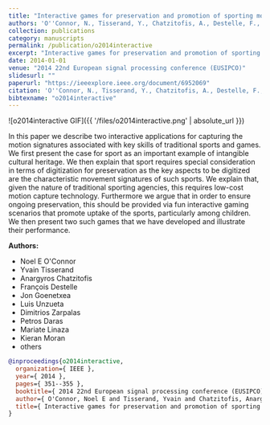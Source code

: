 ```yaml
---
title: "Interactive games for preservation and promotion of sporting movements"
authors: 'O''Connor, N., Tisserand, Y., Chatzitofis, A., Destelle, F., Goenetxea, J., Unzueta, L., Zarpalas, D., Daras, P., Linaza, M., Moran, K. & others'
collection: publications
category: manuscripts
permalink: /publication/o2014interactive
excerpt: "Interactive games for preservation and promotion of sporting movements"
date: 2014-01-01
venue: "2014 22nd European signal processing conference (EUSIPCO)"
slidesurl: ""
paperurl: "https://ieeexplore.ieee.org/document/6952069"
citation: 'O''Connor, N., Tisserand, Y., Chatzitofis, A., Destelle, F., Goenetxea, J., Unzueta, L., Zarpalas, D., Daras, P., Linaza, M., Moran, K. & others (2014). "Interactive games for preservation and promotion of sporting movements." 2014 22nd European signal processing conference (EUSIPCO). 351--355.'
bibtexname: "o2014interactive"
---
```


![o2014interactive GIF]({{ '/files/o2014interactive.png' | absolute_url }})


In this paper we describe two interactive applications for capturing the motion signatures associated with key skills of traditional sports and games. We first present the case for sport as an important example of intangible cultural heritage. We then explain that sport requires special consideration in terms of digitization for preservation as the key aspects to be digitized are the characteristic movement signatures of such sports. We explain that, given the nature of traditional sporting agencies, this requires low-cost motion capture technology. Furthermore we argue that in order to ensure ongoing preservation, this should be provided via fun interactive gaming scenarios that promote uptake of the sports, particularly among children. We then present two such games that we have developed and illustrate their performance.


**Authors:**
 - Noel E O'Connor
 - Yvain Tisserand
 - Anargyros Chatzitofis
 - François Destelle
 - Jon Goenetxea
 - Luis Unzueta
 - Dimitrios Zarpalas
 - Petros Daras
 - Mariate Linaza
 - Kieran Moran
 - others

```bibtex
@inproceedings{o2014interactive,
  organization={ IEEE },
  year={ 2014 },
  pages={ 351--355 },
  booktitle={ 2014 22nd European signal processing conference (EUSIPCO) },
  author={ O'Connor, Noel E and Tisserand, Yvain and Chatzitofis, Anargyros and Destelle, Fran{\c{c}}ois and Goenetxea, Jon and Unzueta, Luis and Zarpalas, Dimitrios and Daras, Petros and Linaza, Mariate and Moran, Kieran and others },
  title={ Interactive games for preservation and promotion of sporting movements },
}
```
